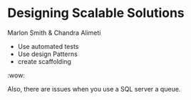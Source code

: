 # Designing Scalable Solutions
Marlon Smith & Chandra Alimeti

- Use automated tests
- Use design Patterns
- create scaffolding

:wow:

Also, there are issues when you use a SQL server a queue.
